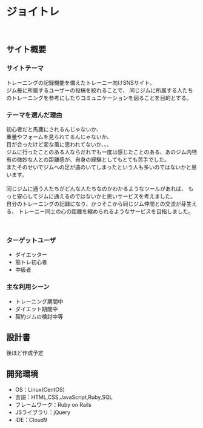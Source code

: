 # ジョイトレ
​
## サイト概要
### サイトテーマ
トレーニングの記録機能を備えたトレーニー向けSNSサイト。<br>
ジム毎に所属するユーザーの投稿を絞れることで、
同じジムに所属する人たちのトレーニングを参考にしたりコミュニケーションを図ることを目的とする。
​
### テーマを選んだ理由
初心者だと馬鹿にされるんじゃないか、<br>
重量やフォームを見られてるんじゃないか、<br>
目が合ったけど変な風に思われてないか、、、<br>
ジムに行ったことのある人ならだれでも一度は感じたことのある、あのジム内特有の微妙な人との距離感が、自身の経験としてもとても苦手でした。<br>
またそのせいでジムへの足が遠のいてしまったという人も多いのではないかと思います。<br>
<br>
同じジムに通う人たちがどんな人たちなのかわかるようなツールがあれば、
もっと安心してジムに通えるのではないかと思いサービスを考えました。<br>
自分のトレーニングの記録になり、かつそこから同じジム仲間との交流が芽生える、
トレーニー同士の心の距離を縮められるようなサービスを目指しました。


​
### ターゲットユーザ
*  ダイエッター
*  筋トレ初心者
*  中級者
​

### 主な利用シーン
* トレーニング期間中
* ダイエット期間中
* 契約ジムの検討中等
​

## 設計書
後ほど作成予定
​
## 開発環境
- OS：Linux(CentOS)
- 言語：HTML,CSS,JavaScript,Ruby,SQL
- フレームワーク：Ruby on Rails
- JSライブラリ：jQuery
- IDE：Cloud9
​

<!--## 使用素材-->
